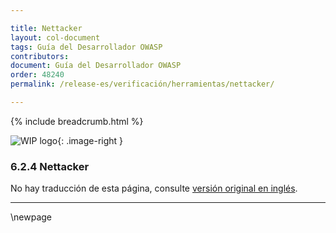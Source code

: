 ```yaml
---

title: Nettacker
layout: col-document
tags: Guía del Desarrollador OWASP
contributors:
document: Guía del Desarrollador OWASP
order: 48240
permalink: /release-es/verificación/herramientas/nettacker/

---
```


{% include breadcrumb.html %}

<style type="text/css">
.image-right {
  height: 180px;
  display: block;
  margin-left: auto;
  margin-right: auto;
  float: right;
}
</style>

![WIP logo](../../../assets/images/dg_wip.png "Trabajo en curso"){: .image-right }

### 6.2.4 Nettacker

No hay traducción de esta página, consulte [versión original en inglés][release080204].

----

[release080204]: https://github.com/OWASP/www-project-developer-guide/blob/main/release/08-verification/02-tools/04-nettacker.md

\newpage
